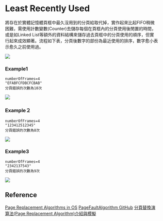 
# Least Recently Used
將存在於實體記憶體頁框中最久沒用到的分頁給取代掉，實作起來比起FIFO稍微困難，需使用計數變數(Counter)去儲存每個在頁框內的分頁使用後閒置的時間，或是如Linked List等額外的資料結構來儲存過去頁框中的分頁使用的順序，但實行起來成效顯著。流程如下表，分頁後數字的部份為最近使用的排序，數字愈小表示愈久之前使用過。

![](https://image.slidesharecdn.com/42lruoptimal-130119072029-phpapp02/95/42-lru-optimal-5-638.jpg?cb=1358580069)


### Example1
```
numberOfFrames=4
"EFABFCFDBCFCBAB"
分頁錯誤的次數為10次
```
![](https://imgur.com/ULT6cqB.png)

### Example２
```
numberOfFrames=4
"123412512345"
分頁錯誤的次數為8次
```
![](https://imgur.com/P2oechL.gif)

### Example3
```
numberOfFrames=4
"2342137543"
分頁錯誤的次數為9次
```
![](https://imgur.com/aVsZDRO.png)



## Reference
[Page Replacement Algorithms in OS](https://www.slideshare.net/AdilAslam4/page-replacement-algorithms-in-os)
[PageFaultAlgorithm GitHub](https://github.com/magiclen/PageFaultAlgorithm)
[分頁替換演算法(Page Replacement Algorithm)介紹與模擬](https://magiclen.org/page-fault/)